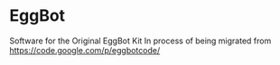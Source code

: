 EggBot
======

Software for the Original EggBot Kit
In process of being migrated from https://code.google.com/p/eggbotcode/
